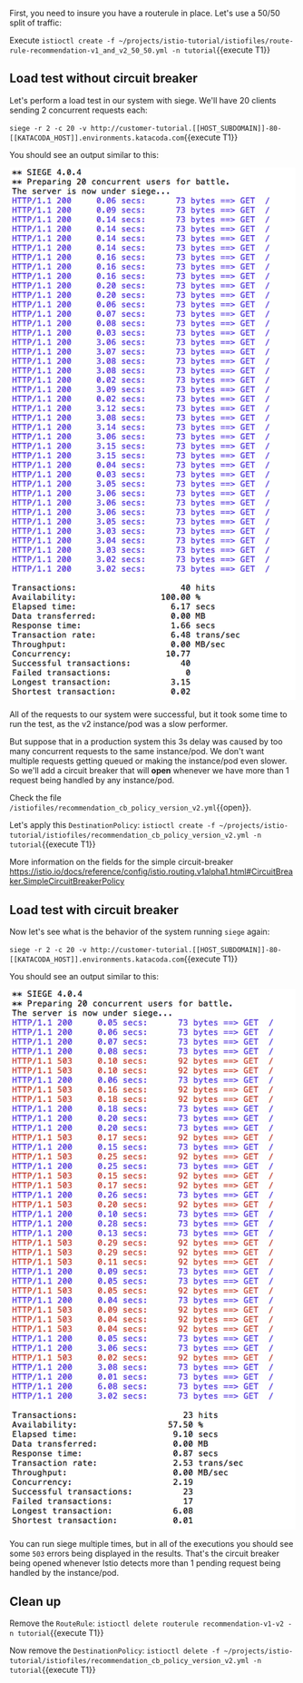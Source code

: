 First, you need to insure you have a routerule in place. Let's use a 50/50 split of traffic:

Execute `istioctl create -f ~/projects/istio-tutorial/istiofiles/route-rule-recommendation-v1_and_v2_50_50.yml -n tutorial`{{execute T1}}

## Load test without circuit breaker

Let's perform a load test in our system with siege. We'll have 20 clients sending 2 concurrent requests each:

`siege -r 2 -c 20 -v http://customer-tutorial.[[HOST_SUBDOMAIN]]-80-[[KATACODA_HOST]].environments.katacoda.com`{{execute T1}}

You should see an output similar to this:

![](../../assets/servicemesh/circuitbreaker/siege_ok.png)

All of the requests to our system were successful, but it took some time to run the test, as the v2 instance/pod was a slow performer.

But suppose that in a production system this 3s delay was caused by too many concurrent requests to the same instance/pod. We don't want multiple requests getting queued or making the instance/pod even slower. So we'll add a circuit breaker that will **open** whenever we have more than 1 request being handled by any instance/pod.

Check the file `/istiofiles/recommendation_cb_policy_version_v2.yml`{{open}}.

Let's apply this `DestinationPolicy`: `istioctl create -f ~/projects/istio-tutorial/istiofiles/recommendation_cb_policy_version_v2.yml -n tutorial`{{execute T1}}

More information on the fields for the simple circuit-breaker <https://istio.io/docs/reference/config/istio.routing.v1alpha1.html#CircuitBreaker.SimpleCircuitBreakerPolicy>

## Load test with circuit breaker

Now let's see what is the behavior of the system running `siege` again:

`siege -r 2 -c 20 -v http://customer-tutorial.[[HOST_SUBDOMAIN]]-80-[[KATACODA_HOST]].environments.katacoda.com`{{execute T1}}

You should see an output similar to this:

![](../../assets/servicemesh/circuitbreaker/siege_cb_503.png)

You can run siege multiple times, but in all of the executions you should see some `503` errors being displayed in the results. That's the circuit breaker being opened whenever Istio detects more than 1 pending request being handled by the instance/pod.

## Clean up

Remove the `RouteRule`:  `istioctl delete routerule recommendation-v1-v2 -n tutorial`{{execute T1}}

Now remove the `DestinationPolicy`: `istioctl delete -f ~/projects/istio-tutorial/istiofiles/recommendation_cb_policy_version_v2.yml -n tutorial`{{execute T1}}
